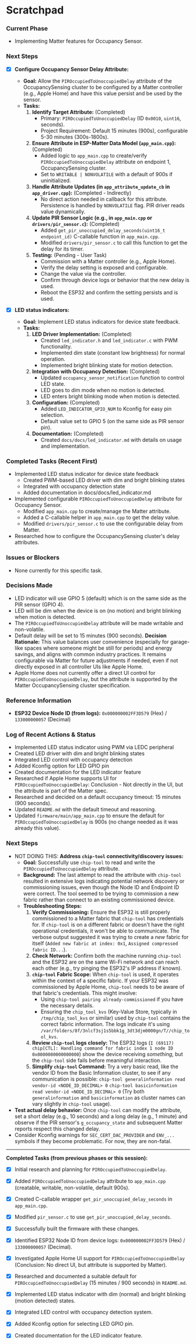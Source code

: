# Scratchpad

### Current Phase
- Implementing Matter features for Occupancy Sensor.

### Next Steps
- [x] **Configure Occupancy Sensor Delay Attribute:**
    - **Goal:** Allow the `PIROccupiedToUnoccupiedDelay` attribute of the OccupancySensing cluster to be configured by a Matter controller (e.g., Apple Home) and have this value persist and be used by the sensor.
    - **Tasks:**
        1.  **Identify Target Attribute:** (Completed)
            *   Primary: `PIROccupiedToUnoccupiedDelay` (ID `0x0010`, `uint16`, seconds).
            *   Project Requirement: Default 15 minutes (900s), configurable 5-30 minutes (300s-1800s).
        2.  **Ensure Attribute in ESP-Matter Data Model (`app_main.cpp`):** (Completed)
            *   Added logic to `app_main.cpp` to create/verify `PIROccupiedToUnoccupiedDelay` attribute on endpoint 1, OccupancySensing cluster.
            *   Set to `WRITABLE | NONVOLATILE` with a default of 900s if uninitialized.
        3.  **Handle Attribute Updates (in `app_attribute_update_cb` in `app_driver.cpp`):** (Completed - Indirectly)
            *   No direct action needed in callback for this attribute. Persistence is handled by `NONVOLATILE` flag. PIR driver reads value dynamically.
        4.  **Update PIR Sensor Logic (e.g., in `app_main.cpp` or `drivers/pir_sensor.c`):** (Completed)
            *   Added `get_pir_unoccupied_delay_seconds(uint16_t endpoint_id)` C-callable function in `app_main.cpp`.
            *   Modified `drivers/pir_sensor.c` to call this function to get the delay for its timer.
        5.  **Testing:** (Pending - User Task)
            *   Commission with a Matter controller (e.g., Apple Home).
            *   Verify the delay setting is exposed and configurable.
            *   Change the value via the controller.
            *   Confirm through device logs or behavior that the new delay is used.
            *   Reboot the ESP32 and confirm the setting persists and is used.

- [x] **LED status indicators:**
    - **Goal:** Implement LED status indicators for device state feedback.
    - **Tasks:**
        1. **LED Driver Implementation:** (Completed)
           * Created `led_indicator.h` and `led_indicator.c` with PWM functionality.
           * Implemented dim state (constant low brightness) for normal operation.
           * Implemented bright blinking state for motion detection.
        2. **Integration with Occupancy Detection:** (Completed)
           * Updated `occupancy_sensor_notification` function to control LED state.
           * LED goes to dim mode when no motion is detected.
           * LED enters bright blinking mode when motion is detected.
        3. **Configuration:** (Completed)
           * Added `LED_INDICATOR_GPIO_NUM` to Kconfig for easy pin selection.
           * Default value set to GPIO 5 (on the same side as PIR sensor pin).
        4. **Documentation:** (Completed)
           * Created `docs/docs/led_indicator.md` with details on usage and implementation.

### Completed Tasks (Recent First)
- Implemented LED status indicator for device state feedback
  - Created PWM-based LED driver with dim and bright blinking states
  - Integrated with occupancy detection state
  - Added documentation in docs/docs/led_indicator.md
- Implemented configurable `PIROccupiedToUnoccupiedDelay` attribute for Occupancy Sensor.
  - Modified `app_main.cpp` to create/manage the Matter attribute.
  - Added a C-callable helper in `app_main.cpp` to get the delay value.
  - Modified `drivers/pir_sensor.c` to use the configurable delay from Matter.
- Researched how to configure the OccupancySensing cluster's delay attributes.

### Issues or Blockers
- None currently for this specific task.

### Decisions Made
- LED indicator will use GPIO 5 (default) which is on the same side as the PIR sensor (GPIO 4).
- LED will be dim when the device is on (no motion) and bright blinking when motion is detected.
- The `PIROccupiedToUnoccupiedDelay` attribute will be made writable and non-volatile.
- Default delay will be set to 15 minutes (900 seconds). **Decision Rationale:** This value balances user convenience (especially for garage-like spaces where someone might be still for periods) and energy savings, and aligns with common industry practices. It remains configurable via Matter for future adjustments if needed, even if not directly exposed in all controller UIs like Apple Home.
- Apple Home does not currently offer a direct UI control for `PIROccupiedToUnoccupiedDelay`, but the attribute is supported by the Matter OccupancySensing cluster specification.

### Reference Information
- **ESP32 Device Node ID (from logs):** `0x000000002FF3D579` (Hex) / `133000000057` (Decimal)
### Log of Recent Actions & Status
- Implemented LED status indicator using PWM via LEDC peripheral
- Created LED driver with dim and bright blinking states
- Integrated LED control with occupancy detection
- Added Kconfig option for LED GPIO pin
- Created documentation for the LED indicator feature
- Researched if Apple Home supports UI for `PIROccupiedToUnoccupiedDelay`: Conclusion - Not directly in the UI, but the attribute is part of the Matter spec.
- Researched and decided on a default occupancy timeout: 15 minutes (900 seconds).
- Updated `README.md` with the default timeout and reasoning.
- Updated `firmware/main/app_main.cpp` to ensure the default for `PIROccupiedToUnoccupiedDelay` is 900s (no change needed as it was already this value).

### Next Steps
- NOT DOING THIS: **Address `chip-tool` connectivity/discovery issues:**
    - **Goal:** Successfully use `chip-tool` to read and write the `PIROccupiedToUnoccupiedDelay` attribute.
    - **Background:** The last attempt to read the attribute with `chip-tool` resulted in extensive logs indicating potential network discovery or commissioning issues, even though the Node ID and Endpoint ID were correct. The tool seemed to be trying to commission a new fabric rather than connect to an existing commissioned device.
    - **Troubleshooting Steps:**
        1.  **Verify Commissioning:** Ensure the ESP32 is still properly commissioned to a Matter fabric that `chip-tool` has credentials for. If `chip-tool` is on a different fabric or doesn't have the right operational credentials, it won't be able to communicate. The verbose output suggested it was trying to create a *new* fabric for itself (`Added new fabric at index: 0x1`, `Assigned compressed fabric ID...`).
        2.  **Check Network:** Confirm both the machine running `chip-tool` and the ESP32 are on the same Wi-Fi network and can reach each other (e.g., try pinging the ESP32's IP address if known).
        3.  **`chip-tool` Fabric Scope:** When `chip-tool` is used, it operates within the context of a specific fabric. If your ESP32 was commissioned by Apple Home, `chip-tool` needs to be aware of that fabric's credentials. This might involve:
            *   Using `chip-tool pairing already-commissioned` if you have the necessary details.
            *   Ensuring the `chip_tool_kvs` (Key-Value Store, typically in `/tmp/chip_tool_kvs` or similar) used by `chip-tool` contains the correct fabric information. The logs indicate it's using `/var/folders/8f/3nlcf3sj1s5bbk1g_3dt3djm0000gn/T//chip_tool_kvs`.
        4.  **Review `chip-tool` logs closely:** The ESP32 logs (`I (69117) chip[CTL]: Handling command for fabric index 1 node ID 0x0000000000000000`) show the device receiving *something*, but the `chip-tool` side fails before meaningful interaction.
        5.  **Simplify `chip-tool` Command:** Try a very basic read, like the vendor ID from the Basic Information cluster, to see if any communication is possible:
            `chip-tool generalinformation read vendor-id <NODE_ID_DECIMAL> 0`
            `chip-tool basicinformation read vendor-id <NODE_ID_DECIMAL> 0` (Try both `generalinformation` and `basicinformation` as cluster names can vary slightly in `chip-tool` usage).
- **Test actual delay behavior:** Once `chip-tool` can modify the attribute, set a short delay (e.g., 10 seconds) and a long delay (e.g., 1 minute) and observe if the PIR sensor's `g_occupancy_state` and subsequent Matter reports respect this changed delay.
- Consider Kconfig warnings for `SEC_CERT_DAC_PROVIDER` and `ENV_...` symbols if they become problematic. For now, they are non-fatal.
---

**Completed Tasks (from previous phases or this session):**
- [x] Initial research and planning for `PIROccupiedToUnoccupiedDelay`.
- [x] Added `PIROccupiedToUnoccupiedDelay` attribute to `app_main.cpp` (creatable, writable, non-volatile, default 900s).
- [x] Created C-callable wrapper `get_pir_unoccupied_delay_seconds` in `app_main.cpp`.
- [x] Modified `pir_sensor.c` to use `get_pir_unoccupied_delay_seconds`.
- [x] Successfully built the firmware with these changes.
- [x] Identified ESP32 Node ID from device logs: `0x000000002FF3D579` (Hex) / `133000000057` (Decimal).
- [x] Investigated Apple Home UI support for `PIROccupiedToUnoccupiedDelay` (Conclusion: No direct UI, but attribute is supported by Matter).
- [x] Researched and documented a suitable default for `PIROccupiedToUnoccupiedDelay` (15 minutes / 900 seconds) in `README.md`.
- [x] Implemented LED status indicator with dim (normal) and bright blinking (motion detected) states.
- [x] Integrated LED control with occupancy detection system.
- [x] Added Kconfig option for selecting LED GPIO pin.
- [x] Created documentation for the LED indicator feature.

